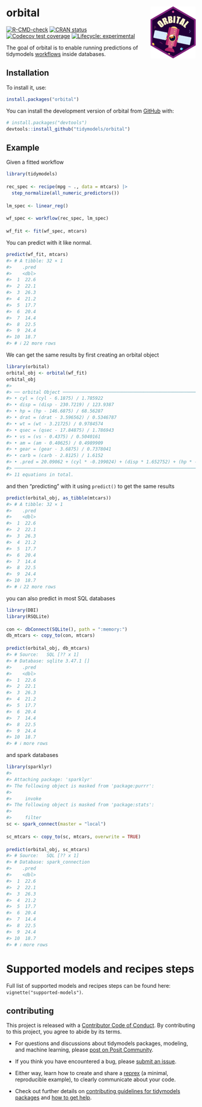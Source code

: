 
<!-- README.md is generated from README.Rmd. Please edit that file -->

# orbital <a href="https://orbital.tidymodels.org"><img src="man/figures/logo.png" align="right" height="138" alt="orbital website" /></a>

<!-- badges: start -->

[![R-CMD-check](https://github.com/tidymodels/orbital/actions/workflows/R-CMD-check.yaml/badge.svg)](https://github.com/tidymodels/orbital/actions/workflows/R-CMD-check.yaml)
[![CRAN
status](https://www.r-pkg.org/badges/version/orbital)](https://CRAN.R-project.org/package=orbital)
[![Codecov test
coverage](https://codecov.io/gh/tidymodels/orbital/branch/main/graph/badge.svg)](https://app.codecov.io/gh/tidymodels/orbital?branch=main)
[![Lifecycle:
experimental](https://img.shields.io/badge/lifecycle-experimental-orange.svg)](https://lifecycle.r-lib.org/articles/stages.html#experimental)
<!-- badges: end -->

The goal of orbital is to enable running predictions of tidymodels
[workflows](https://workflows.tidymodels.org/) inside databases.

## Installation

To install it, use:

``` r
install.packages("orbital")
```

You can install the development version of orbital from
[GitHub](https://github.com/) with:

``` r
# install.packages("devtools")
devtools::install_github("tidymodels/orbital")
```

## Example

Given a fitted workflow

``` r
library(tidymodels)

rec_spec <- recipe(mpg ~ ., data = mtcars) |>
  step_normalize(all_numeric_predictors())

lm_spec <- linear_reg()

wf_spec <- workflow(rec_spec, lm_spec)

wf_fit <- fit(wf_spec, mtcars)
```

You can predict with it like normal.

``` r
predict(wf_fit, mtcars)
#> # A tibble: 32 × 1
#>    .pred
#>    <dbl>
#>  1  22.6
#>  2  22.1
#>  3  26.3
#>  4  21.2
#>  5  17.7
#>  6  20.4
#>  7  14.4
#>  8  22.5
#>  9  24.4
#> 10  18.7
#> # ℹ 22 more rows
```

We can get the same results by first creating an orbital object

``` r
library(orbital)
orbital_obj <- orbital(wf_fit)
orbital_obj
#> 
#> ── orbital Object ──────────────────────────────────────────────────────────────
#> • cyl = (cyl - 6.1875) / 1.785922
#> • disp = (disp - 230.7219) / 123.9387
#> • hp = (hp - 146.6875) / 68.56287
#> • drat = (drat - 3.596562) / 0.5346787
#> • wt = (wt - 3.21725) / 0.9784574
#> • qsec = (qsec - 17.84875) / 1.786943
#> • vs = (vs - 0.4375) / 0.5040161
#> • am = (am - 0.40625) / 0.4989909
#> • gear = (gear - 3.6875) / 0.7378041
#> • carb = (carb - 2.8125) / 1.6152
#> • .pred = 20.09062 + (cyl * -0.199024) + (disp * 1.652752) + (hp * -1.472 ...
#> ────────────────────────────────────────────────────────────────────────────────
#> 11 equations in total.
```

and then “predicting” with it using `predict()` to get the same results

``` r
predict(orbital_obj, as_tibble(mtcars))
#> # A tibble: 32 × 1
#>    .pred
#>    <dbl>
#>  1  22.6
#>  2  22.1
#>  3  26.3
#>  4  21.2
#>  5  17.7
#>  6  20.4
#>  7  14.4
#>  8  22.5
#>  9  24.4
#> 10  18.7
#> # ℹ 22 more rows
```

you can also predict in most SQL databases

``` r
library(DBI)
library(RSQLite)

con <- dbConnect(SQLite(), path = ":memory:")
db_mtcars <- copy_to(con, mtcars)

predict(orbital_obj, db_mtcars)
#> # Source:   SQL [?? x 1]
#> # Database: sqlite 3.47.1 []
#>    .pred
#>    <dbl>
#>  1  22.6
#>  2  22.1
#>  3  26.3
#>  4  21.2
#>  5  17.7
#>  6  20.4
#>  7  14.4
#>  8  22.5
#>  9  24.4
#> 10  18.7
#> # ℹ more rows
```

and spark databases

``` r
library(sparklyr)
#> 
#> Attaching package: 'sparklyr'
#> The following object is masked from 'package:purrr':
#> 
#>     invoke
#> The following object is masked from 'package:stats':
#> 
#>     filter
sc <- spark_connect(master = "local")

sc_mtcars <- copy_to(sc, mtcars, overwrite = TRUE)

predict(orbital_obj, sc_mtcars)
#> # Source:   SQL [?? x 1]
#> # Database: spark_connection
#>    .pred
#>    <dbl>
#>  1  22.6
#>  2  22.1
#>  3  26.3
#>  4  21.2
#>  5  17.7
#>  6  20.4
#>  7  14.4
#>  8  22.5
#>  9  24.4
#> 10  18.7
#> # ℹ more rows
```

# Supported models and recipes steps

Full list of supported models and recipes steps can be found here:
`vignette("supported-models")`.

## contributing

This project is released with a [Contributor Code of
Conduct](https://github.com/tidymodels/orbital/blob/main/.github/CODE_OF_CONDUCT.md).
By contributing to this project, you agree to abide by its terms.

- For questions and discussions about tidymodels packages, modeling, and
  machine learning, please [post on Posit
  Community](https://forum.posit.co/new-topic?category_id=15&tags=tidymodels,question).

- If you think you have encountered a bug, please [submit an
  issue](https://github.com/tidymodels/orbital/issues).

- Either way, learn how to create and share a
  [reprex](https://reprex.tidyverse.org/articles/articles/learn-reprex.html)
  (a minimal, reproducible example), to clearly communicate about your
  code.

- Check out further details on [contributing guidelines for tidymodels
  packages](https://www.tidymodels.org/contribute/) and [how to get
  help](https://www.tidymodels.org/help/).
